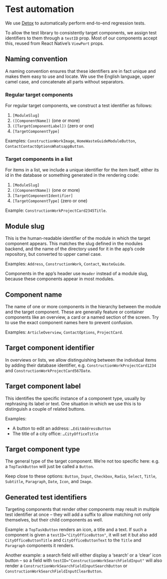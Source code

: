 # Test automation

We use [Detox](https://wix.github.io/Detox/) to automatically perform end-to-end regression tests.

To allow the test library to consistently target components, we assign test identifiers to them through a `testID` prop. Most of our components accept this, reused from React Native’s `ViewPort` props.

## Naming convention

A naming convention ensures that these identifiers are in fact unique and makes them easy to use and locate. We use the English language, upper camel case, and concatenate all parts without separators.

### Regular target components

For regular target components, we construct a test identifier as follows:

1. `[ModuleSlug]`
2. `([ComponentName])` (one or more)
3. `([TargetComponentLabel])` (zero or one)
4. `[TargetComponentType]`

Examples: `ConstructionWorkImage`, `HomeWasteGuideModuleButton`, `ContactContactOptionsWhatsappButton`.

### Target components in a list

For items in a list, we include a unique identifier for the item itself, either its id in the database or something generated in the rendering code:

1. `[ModuleSlug]`
2. `([ComponentName])` (one or more)
3. `[TargetComponentIdentifier]`
4. `[TargetComponentType]` (zero or one)

Example: `ConstructionWorkProjectCard2345Title`.

## Module slug

This is the human-readable identifier of the module in which the target component appears. This matches the slug defined in the modules backend, and the name of the directory used for it in the app’s code repository, but converted to upper camel case.

Examples: `Address`, `ConstructionWork`, `Contact`, `WasteGuide`.

Components in the app’s header use `Header` instead of a module slug, because these components appear in most modules.

## Component name

The name of one or more components in the hierarchy between the module and the target component. These are generally feature or container components like an overview, a card or a named section of the screen. Try to use the exact component names here to prevent confusion. 

Examples: `ArticleOverview`, `ContactOptions`, `ProjectCard`.

## Target component identifier

In overviews or lists, we allow distinguishing between the individual items by adding their database identifier, e.g. `ConstructionWorkProjectCard1234` and `ConstructionWorkProjectCard567Date`.

## Target component label

This identifies the specific instance of a component type, usually by rephrasing its label or text. One situation in which we use this is to distinguish a couple of related buttons.

Examples:
- A button to edit an address: `…EditAddressButton`
- The title of a city office: `…CityOfficeTitle`

## Target component type

The general type of the target component. We’re not too specific here: e.g. a `TopTaskButton` will just be called a `Button`.

Keep close to these options: `Button`, `Input`, `Checkbox`, `Radio`, `Select`, `Title`, `Subtitle`, `Paragraph`, `Date`, `Icon`, and `Image`.

## Generated test identifiers

Targeting components that render other components may result in multiple test identifier at once – they will add a suffix to allow matching not only themselves, but their child components as well.

Example: a `TopTaskButton` renders an icon, a title and a text. If such a component is given a `testID="CityOfficeButton"`, it will set it but also add `CityOfficeButtonTitle` and `CityOfficeButtonText` to the `Title` and `Paragraph` components it renders.

Another example: a search field will either display a ‘search’ or a ‘clear’ icon button – so a field with `testID="ConstructionWorkSearchFieldInput"` will also render a `ConstructionWorkSearchFieldInputSearchButton` or `ConstructionWorkSearchFieldInputClearButton`.

